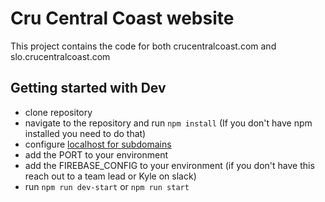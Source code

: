 # Cru Central Coast website

This project contains the code for both crucentralcoast.com and slo.crucentralcoast.com

## Getting started with Dev

 - clone repository
 - navigate to the repository and run `npm install` (If you don't have npm installed you need to do that)
 - configure [localhost for subdomains](https://stackoverflow.com/questions/19016553/add-subdomain-to-localhost-url)
 - add the PORT to your environment
 - add the FIREBASE_CONFIG to your environment (if you don't have this reach out to a team lead or Kyle on slack)
 - run `npm run dev-start` or `npm run start`
